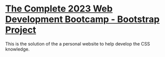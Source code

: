 # [The Complete 2023 Web Development Bootcamp - Bootstrap Project](https://www.udemy.com/course/the-complete-web-development-bootcamp/)

This is the solution of the a personal website to help develop the CSS knowledge.